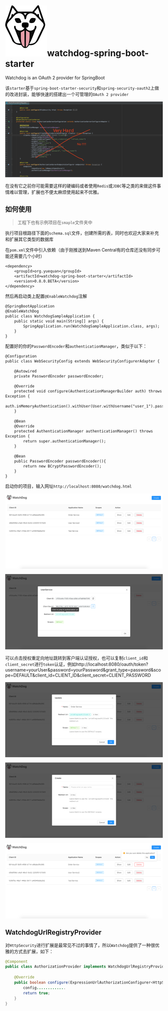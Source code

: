 # ![logo](./logo-small.svg)watchdog-spring-boot-starter
Watchdog is an OAuth 2 provider for SpringBoot

该`starter`基于`spring-boot-starter-security`和`spring-security-oauth2`上做的改进封装，能够快速的搭建出一个可管理的`OAuth 2 provider`

![not recommended](./not-recommended.png)

在没有它之前你可能需要这样的硬编码或者使用`Redis`或`JDBC`等之类的来做这件事情难以管理，扩展也不便太麻烦使用起来不优雅。

## 如何使用

> 工程下也有示例项目在`smaple`文件夹中

执行项目根路径下面的`schema.sql`文件，创建所需的表，同时也欢迎大家来补充和扩展其它类型的数据库

在`pom.xml`文件中引入依赖（由于刚推送到Maven Central有的仓库还没有同步可能还需要几个小时）

```
<dependency>
    <groupId>org.yuequan</groupId>
    <artifactId>watchdog-spring-boot-starter</artifactId>
    <version>0.8.0.BETA</version>
</dependency>
```
然后再启动类上配置`@EnableWatchdog`注解
```
@SpringBootApplication
@EnableWatchDog
public class WatchdogSampleApplication {
    public static void main(String[] args) {
        SpringApplication.run(WatchdogSampleApplication.class, args);
    }
}

```
配置好的你的`PasswordEncoder`和`authenticationManager`，类似于以下：
```
@Configuration
public class WebSecurityConfig extends WebSecurityConfigurerAdapter {

    @Autowired
    private PasswordEncoder passwordEncoder;

    @Override
    protected void configure(AuthenticationManagerBuilder auth) throws Exception {
        auth.inMemoryAuthentication().withUser(User.withUsername("user_1").password(passwordEncoder.encode("123456")).authorities("USER"));
    }

    @Bean
    @Override
    protected AuthenticationManager authenticationManager() throws Exception {
        return super.authenticationManager();
    }

    @Bean
    public PasswordEncoder passwordEncoder(){
        return new BCryptPasswordEncoder();
    }
}
```
启动你的项目，输入网址`http://localhost:8080/watchdog.html`

![index](./watchdog-index.png)

![show](./watchdog-show.png)

可以点击授权重定向地址跳转到客户端认证授权，也可以复制`client_id`和`client_secret`进行`token`认证，例如http://localhost:8080/oauth/token?username=yourUser&password=yourPassword&grant_type=password&scope=DEFAULT&client_id=CLIENT_ID&client_secret=CLIENT_PASSWORD

![update](./watchdog-update.png)

![create](./watchdog-create.png)

![delete](./watchdog-delete.png)





## WatchdogUrlRegistryProvider

对`HttpSecurity`进行扩展是最常见不过的事情了，所以`Watchdog`提供了一种很优雅的方式去扩展，如下：

```java
@Component
public class AuthorizationProvider implements WatchdogUrlRegistryProvider {

    @Override
    public boolean configure(ExpressionUrlAuthorizationConfigurer<HttpSecurity>.ExpressionInterceptUrlRegistry config) {
        config.............
        return true;
    }
}
```

